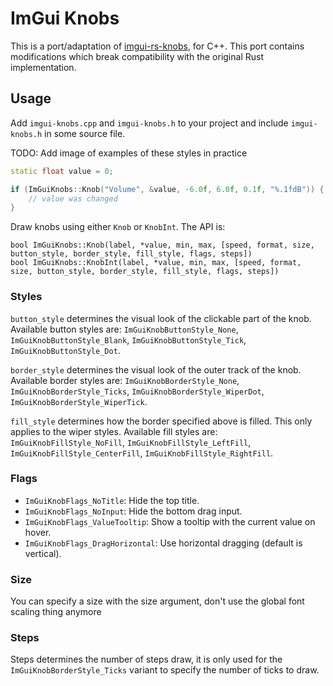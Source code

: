 # ImGui Knobs
This is a port/adaptation of [imgui-rs-knobs](https://github.com/DGriffin91/imgui-rs-knobs), for C++.
This port contains modifications which break compatibility with the original Rust implementation.

## Usage
Add `imgui-knobs.cpp` and `imgui-knobs.h` to your project and include `imgui-knobs.h` in some source file.

TODO: Add image of examples of these styles in practice

```cpp
static float value = 0;

if (ImGuiKnobs::Knob("Volume", &value, -6.0f, 6.0f, 0.1f, "%.1fdB")) {
    // value was changed
}
```

Draw knobs using either `Knob` or `KnobInt`. The API is:

```
bool ImGuiKnobs::Knob(label, *value, min, max, [speed, format, size, button_style, border_style, fill_style, flags, steps])
bool ImGuiKnobs::KnobInt(label, *value, min, max, [speed, format, size, button_style, border_style, fill_style, flags, steps])
```

### Styles
`button_style` determines the visual look of the clickable part of the knob. Available button styles are: `ImGuiKnobButtonStyle_None`, `ImGuiKnobButtonStyle_Blank`, `ImGuiKnobButtonStyle_Tick`, `ImGuiKnobButtonStyle_Dot`.

`border_style` determines the visual look of the outer track of the knob. Available border styles are: `ImGuiKnobBorderStyle_None`, `ImGuiKnobBorderStyle_Ticks`, `ImGuiKnobBorderStyle_WiperDot`, `ImGuiKnobBorderStyle_WiperTick`.

`fill_style` determines how the border specified above is filled. This only applies to the wiper styles. Available fill styles are: `ImGuiKnobFillStyle_NoFill`, `ImGuiKnobFillStyle_LeftFill`, `ImGuiKnobFillStyle_CenterFill`, `ImGuiKnobFillStyle_RightFill`.

### Flags
 - `ImGuiKnobFlags_NoTitle`: Hide the top title.
 - `ImGuiKnobFlags_NoInput`: Hide the bottom drag input.
 - `ImGuiKnobFlags_ValueTooltip`: Show a tooltip with the current value on hover.
 - `ImGuiKnobFlags_DragHorizontal`: Use horizontal dragging (default is vertical).

### Size
You can specify a size with the size argument, don't use the global font scaling thing anymore

### Steps
Steps determines the number of steps draw, it is only used for the `ImGuiKnobBorderStyle_Ticks` variant to specify the number of ticks to draw.


